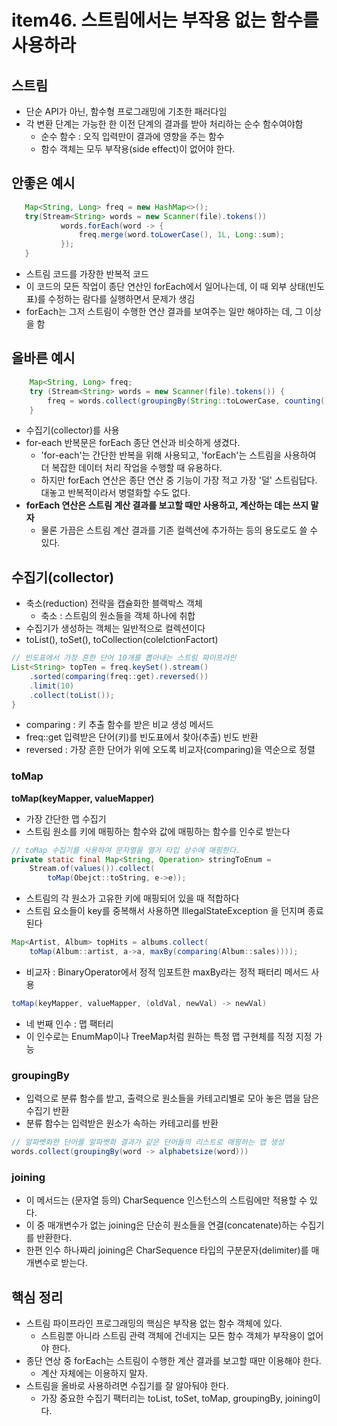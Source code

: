 # item46. 스트림에서는 부작용 없는 함수를 사용하라

## 스트림
- 단순 API가 아닌, 함수형 프로그래밍에 기초한 패러다임
- 각 변환 단계는 가능한 한 이전 단계의 결과를 받아 처리하는 순수 함수여야함
  - 순수 함수 : 오직 입력만이 결과에 영향을 주는 함수
  - 함수 객체는 모두 부작용(side effect)이 없어야 한다.
  
## 안좋은 예시
```java
   Map<String, Long> freq = new HashMap<>();
   try(Stream<String> words = new Scanner(file).tokens())
           words.forEach(word -> {
               freq.merge(word.toLowerCase(), 1L, Long::sum);
           });
   }
```
- 스트림 코드를 가장한 반복적 코드
- 이 코드의 모든 작업이 종단 연산인 forEach에서 일어나는데, 이 때 외부 상태(빈도표)를 수정하는 람다를 실행하면서 문제가 생김
- forEach는 그저 스트림이 수행한 연산 결과를 보여주는 일만 해야하는 데, 그 이상을 함

## 올바른 예시
```java
	Map<String, Long> freq;
	try (Stream<String> words = new Scanner(file).tokens()) {
		freq = words.collect(groupingBy(String::toLowerCase, counting()));
    }
```
- 수집기(collector)를 사용
- for-each 반복문은 forEach 종단 연산과 비슷하게 생겼다.
  - 'for-each'는 간단한 반복을 위해 사용되고, 'forEach'는 스트림을 사용하여 더 복잡한 데이터 처리 작업을 수행할 때 유용하다.
  - 하지만 forEach 연산은 종단 연산 중 기능이 가장 적고 가장 '덜' 스트림답다. 대놓고 반복적이라서 병렬화할 수도 없다.
- **forEach 연산은 스트림 계산 결과를 보고할 때만 사용하고, 계산하는 데는 쓰지 말자**
  - 물론 가끔은 스트림 계산 결과를 기존 컬렉션에 추가하는 등의 용도로도 쓸 수 있다.
  
## 수집기(collector)
- 축소(reduction) 전략을 캡슐화한 블랙박스 객체
  - 축소 : 스트림의 원소들을 객체 하나에 취합
- 수집기가 생성하는 객체는 일반적으로 컬렉션이다
- toList(), toSet(), toCollection(colelctionFactort)
```java
// 빈도표에서 가장 흔한 단어 10개를 뽑아내는 스트림 파이프라인
List<String> topTen = freq.keySet().stream()
    .sorted(comparing(freq::get).reversed())
    .limit(10) 
    .collect(toList());  
}
```
- comparing : 키 추출 함수를 받은 비교 생성 메서드
- freq::get 입력받은 단어(키)를 빈도표에서 찾아(추출) 빈도 반환
- reversed : 가장 흔한 단어가 위에 오도록 비교자(comparing)을 역순으로 정렬

### toMap
**toMap(keyMapper, valueMapper)**
- 가장 간단한 맵 수집기
- 스트림 원소를 키에 매핑하는 함수와 값에 매핑하는 함수를 인수로 받는다
```java
// toMap 수집기를 사용하여 문자열을 열거 타입 상수에 매핑한다.
private static final Map<String, Operation> stringToEnum = 
    Stream.of(values()).collect(
        toMap(Obejct::toString, e->e));
```
- 스트림의 각 원소가 고유한 키에 매핑되어 있을 때 적합하다
- 스트림 요소들이 key를 중복해서 사용하면 IllegalStateException 을 던지며 종료된다

```java
Map<Artist, Album> topHits = albums.collect(
	toMap(Album::artist, a->a, maxBy(comparing(Album::sales))));
```
- 비교자 : BinaryOperator에서 정적 임포트한 maxBy라는 정적 패터리 메서드 사용

```java
toMap(keyMapper, valueMapper, (oldVal, newVal) -> newVal)
```
- 네 번째 인수 : 맵 팩터리
- 이 인수로는 EnumMap이나 TreeMap처럼 원하는 특정 맵 구현체를 직정 지정 가능

### groupingBy
- 입력으로 분류 함수를 받고, 출력으로 원소들을 카테고리별로 모아 놓은 맵을 담은 수집기 반환
- 분류 함수는 입력받은 원소가 속하는 카테고리를 반환
```java
// 알파벳화한 단어를 알파벳화 결과가 같은 단어들의 리스트로 매핑하는 맵 생성
words.collect(groupingBy(word -> alphabetsize(word)))
```

### joining
- 이 메서드는 (문자열 등의) CharSequence 인스턴스의 스트림에만 적용할 수 있다.
- 이 중 매개변수가 없는 joining은 단순히 원소들을 연결(concatenate)하는 수집기를 반환한다.
- 한편 인수 하나짜리 joining은 CharSequence 타입의 구분문자(delimiter)를 매개변수로 받는다.


## 핵심 정리
- 스트림 파이프라인 프로그래밍의 핵심은 부작용 없는 함수 객체에 있다.
  - 스트림뿐 아니라 스트림 관력 객체에 건네지는 모든 함수 객체가 부작용이 없어야 한다.
- 종단 연상 중 forEach는 스트림이 수행한 계산 결과를 보고할 때만 이용해야 한다.
  - 계산 자체에는 이용하지 말자.
- 스트림을 올바로 사용하려면 수집기를 잘 알아둬야 한다.
  - 가장 중요한 수집기 팩터리는 toList, toSet, toMap, groupingBy, joining이다.
